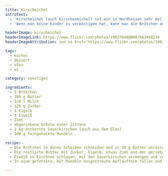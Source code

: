```yaml
---
title: Kirschmichel
introText:
  - 'Kirschmichel (auch Kirschenmichel) ist ein in Nordhessen sehr beliebtes Essen für die Kaffeezeit. Man kann es auch prima mit altbackenen Brötchen herstellen. Dann sollte man sich natürlich das Anrösten sparen.'
  - 'Wenn man keine Kinder zu verköstigen hat, kann man die Brötchen auch mit ordentlich Alkohol einweichen, also diversen Schnäpsen oder Whisky. Aber ich präferiere die alkoholfreie Variante.'

headerImage: kirschmichel
headerImageLink: https://www.flickr.com/photos/19027848@N00/663468234
headerImageAttribution: von <a href="https://www.flickr.com/photos/19027848@N00/">Gourmandise auf Flickr</a>

tags:
  - kuchen
  - dessert
  - ofen
  - ei

category: sonstiges

ingredients:
  - 5 Brötchen
  - 100 g Butter
  - 3/8 l Milch
  - 125 g Zucker
  - 4 Eigelb
  - 4 Eiweiß
  - Zimt
  - abgeriebene Schale einer Zitrone
  - 1 kg entkernte Sauerkirschen (auch aus dem Glas)
  - 100 g feingehackte Mandeln

recipe:
  - Die Brötchen in dünne Scheiben schneiden und in 30 g Butter anrösten, mit der Milch übergiessen und durchziehen lassen.
  - Die restliche Butter mit Zucker, Eigelb, etwas Zimt und der geriebenen Zitronenschale schaumig rühren und die Brötchenmasse nach und nach untermischen.
  - Eiweiß zu Eischnee schlagen, mit den Sauerkirschen vermengen und vorsichtig unter den Teig heben.
  - In eine gefettete, mit Mandeln ausgestreute Auflaufform füllen und bei 180 Grad im Backofen etwa 50 Minuten backen.

---
```


